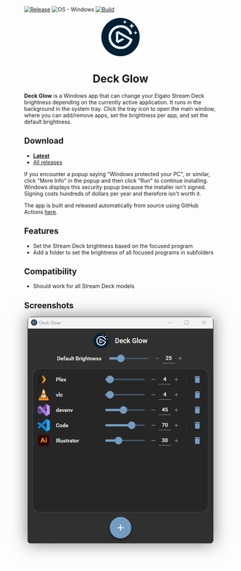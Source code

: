 [![Release](https://img.shields.io/github/release/tombayley/DeckGlow.svg)](https://github.com/tombayley/DeckGlow/releases)
![OS - Windows](https://img.shields.io/badge/OS-Windows-blue?logo=windows&logoColor=white)
[![Build](https://img.shields.io/github/actions/workflow/status/tombayley/DeckGlow/main.yml?branch=main)](https://github.com/tombayley/DeckGlow/actions)

<p align="center">
    <img src="res/app-icon.png" style="width: 100px;" />
</p>

<h1 align="center">Deck Glow</h1>

**Deck Glow** is a Windows app that can change your Elgato Stream Deck brightness depending on the currently active application.
It runs in the background in the system tray. Click the tray icon to open the main window, where you can add/remove apps, set the brightness per app, and set the default brightness.


## Download
- [**Latest**](https://github.com/tombayley/DeckGlow/releases/latest)
- [All releases](https://github.com/tombayley/DeckGlow/releases)


If you encounter a popup saying "Windows protected your PC", or similar, click "More Info" in the popup and then click "Run" to continue installing.
Windows displays this security popup because the installer isn't signed. Signing costs hundreds of dollars per year and therefore isn't worth it.

The app is built and released automatically from source using GitHub Actions [here](.github/workflows/main.yml).


## Features
- Set the Stream Deck brightness based on the focused program
- Add a folder to set the brightness of all focused programs in subfolders


## Compatibility
- Should work for all Stream Deck models


## Screenshots
<p align="center">
    <img align="center" src="res/main-window.png" style="box-shadow: 0 0 40px rgba(0, 0, 0, 0.5);" />
</p>
